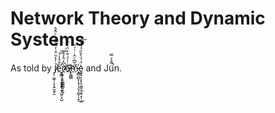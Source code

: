 # Network Theory and Dynamic Systems

As told by J̸̨̦͚͉̣͎̗͍̰̰̗̯ͨ̓̒ͫ͒̇̒̅̂̅ͪ͛ͮ̈́̂̚͘͘eͫ̐̉̾́͞͝҉̰̭̻̠̟̝̬̝̱̦̭̦̺͈͙̺r̸̷̦̯̙͔͙̫͇͇̲̬̯̱̀͆̒̎̒̊ͫ͘őͭ̍ͩ͋͐̈ͮͬ̐̓҉̶̸̢̮̻̳͞mͧ̎͆ͦ̂ͥͭͮ̑҉̵̘̻̤̻̞̩̘̜̜̞̦͚͕̦̭́͜ė̫̬̟͔̞̟̯͕͇͉̲͈̖͙̹̣͍̈́́́̓̑̋́́̆͛̀͠ and Jü̋̐̉̿̚n.
